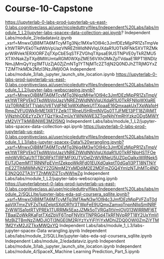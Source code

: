 # Course-10-Capstone
https://jupyterlab-0-labs-prod-jupyterlab-us-east-0.labs.cognitiveclass.ai/user/nicoleduttry/files/Independent%20Labs/labs/module_1_L2/jupyter-labs-spacex-data-collection-api.ipynb?
Independent Labs/module_2/edadataviz.ipynb
_xsrf=MnwxOjB8MTA6MTcyMTg3Njc1MXw1Ol94c3JmfDEzMjpPR1ZsTmpVek1tWTRPVEk0TkdWbVpUazVNREZtWldNNVlqUXdaR1U0TkRFNk5XVTRZMkprWlRVek1ERXlORFZqTXpCbE5qSTFZVGhqTXpsaE9USTNPVE0yTkRZMU5XTXhNakZpTXpBMlltUmtaRGM0WXpZME56VXhOMkZpTVdaaE1RPT18NDIzNmJjMmQyYzg1MTUzZjA0ZjZmNTg1YTNjMTc2ZTdjN2Q0NDJhZTRjMGYxZTZiMThkMDk2MzI3NzJlMjI0OA
Independent Labs/module_3/lab_jupyter_launch_site_location.ipynb
https://jupyterlab-0-labs-prod-jupyterlab-us-east-0.labs.cognitiveclass.ai/user/nicoleduttry/files/Independent%20Labs/labs/module_1_L2/jupyter-labs-webscraping.ipynb?_xsrf=MnwxOjB8MTA6MTcyMTg3NjgzMHw1Ol94c3JmfDEzMjpPR1ZsTmpVek1tWTRPVEk0TkdWbVpUazVNREZtWldNNVlqUXdaR1U0TkRFNllqWXlaREUzT0RjNE5tTTVabUV6TVdFNE1qWXdNekU1TXpaaE16QmxaakUxTXpWa1pHRmpZVFU0WkRrME1XRTFZelk1T1RneU5HRmtNVGs0TTJFME13PT18ZjRjMTVjNzhhODEzYzZkYTQzYjkxZmUxYWNjNWE3ZTgxNjhlYmRhYzkzODg5MWYzM2VjYTlkMjBiNWE3M2I5NQ
Independent Labs/labs/module_1_L2/jupyter-labs-spacex-data-collection-api.ipynb
https://jupyterlab-0-labs-prod-jupyterlab-us-east-0.labs.cognitiveclass.ai/user/nicoleduttry/files/Independent%20Labs/labs/module_1_L3/labs-jupyter-spacex-Data%20wrangling.ipynb?_xsrf=MnwxOjB8MTA6MTcyMTg3Njg4M3w1Ol94c3JmfDEzMjpPR1ZsTmpVek1tWTRPVEk0TkdWbVpUazVNREZtWldNNVlqUXdaR1U0TkRFNlpHSTFOemhtWVROaU1tTTBORFk1TlRFMFlXUTVOelZrWVRNeU5UZGpOalkxWlRNek5EUTJOemM1T1RNNFpEVm1ZekpoWkRFd01EUXdOakptT0dGa1l3PT18NTNjYmE2ZTlhMWMyN2Y2ZGNmM2YxMDdjM2E2MDFmZGQ4YmIzNTJhMTc4NDE3N2Q0ZTA3YTZhMWZlZTcyNWIwZg
Independent Labs/labs/module_1_L2/jupyter-labs-webscraping.ipynb
https://jupyterlabnext-0-labs-prod-jupyterlab-us-east-0.labs.cognitiveclass.ai/user/nicoleduttry/files/Independent%20Labs/labs/module_2/SQLLIte/jupyter-labs-eda-sql-coursera_sqllite.ipynb?_xsrf=MnwxOjB8MTA6MTcyMTg3MTAwN3w1Ol94c3JmfDEzMjpPVFZqT0daaVlXTmxZVFZsTkdZelptSXdOR1V3TWpFeE9UQmxZamxqTnpnNllqSmlNRFZrWW1Sa1ptRTVPREk1TURRMk5EazJZMk5oTVRGa1ltVmlOV013WlRRMFl6TTBaalZoWkRKaFptTXdZbVF6TnpFNVltVTNPRGd4TkRFNVpRPT18Y2UxYmVlMzBjZTBmNzZjMDJlOTI3NGE0M2RjYzYxYjFlYjYxMDhiZDQ0OWI0ZmZjYTM1M2YxM2JlZTkxMWQxYQ
Independent Labs/labs/module_1_L3/labs-jupyter-spacex-Data wrangling.ipynb
Independent Labs/labs/module_2/SQLLIte/jupyter-labs-eda-sql-coursera_sqllite.ipynb
Independent Labs/module_2/edadataviz.ipynb 
Independent Labs/module_3/lab_jupyter_launch_site_location.ipynb
Independent Labs/module_4/SpaceX_Machine Learning Prediction_Part_5.ipynb
